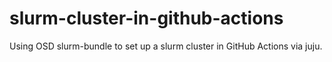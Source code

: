 # slurm-cluster-in-github-actions
Using OSD slurm-bundle to set up a slurm cluster in GitHub Actions via juju.
